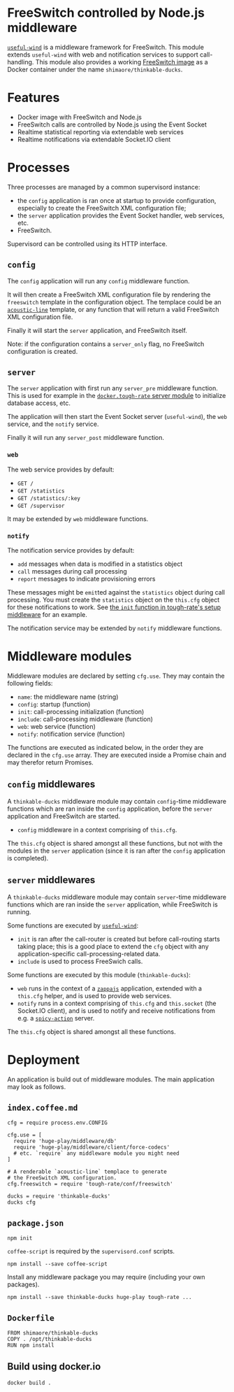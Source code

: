 FreeSwitch controlled by Node.js middleware
===========================================

[`useful-wind`](https://github.com/shimaore/useful-wind) is a middleware framework for FreeSwitch.
This module extends `useful-wind` with web and notification services to support call-handling.
This module also provides a working [FreeSwitch image](https://registry.hub.docker.com/u/shimaore/thinkable-ducks/) as a Docker container under the name `shimaore/thinkable-ducks`.

Features
========

* Docker image with FreeSwitch and Node.js
* FreeSwitch calls are controlled by Node.js using the Event Socket
* Realtime statistical reporting via extendable web services
* Realtime notifications via extendable Socket.IO client

Processes
=========

Three processes are managed by a common supervisord instance:

* the `config` application is ran once at startup to provide configuration, especially to create the FreeSwitch XML configuration file;
* the `server` application provides the Event Socket handler, web services, etc.
* FreeSwitch.

Supervisord can be controlled using its HTTP interface.

`config`
--------

The `config` application will run any `config` middleware function.

It will then create a FreeSwitch XML configuration file by rendering the `freeswitch` template in the configuration object. The templace could be an [`acoustic-line`](https://github.com/shimaore/acoustic-line) template, or any function that will return a valid FreeSwitch XML configuration file.

Finally it will start the `server` application, and FreeSwitch itself.

Note: if the configuration contains a `server_only` flag, no FreeSwitch configuration is created.

`server`
--------

The `server` application with first run any `server_pre` middleware function. This is used for example in the [`docker.tough-rate` server module](https://github.com/shimaore/docker.tough-rate/blob/master/middleware/server.coffee.md) to initialize database access, etc.

The application will then start the Event Socket server (`useful-wind`), the `web` service, and the `notify` service.

Finally it will run any `server_post` middleware function.

### `web`

The web service provides by default:

* `GET /`
* `GET /statistics`
* `GET /statistics/:key`
* `GET /supervisor`

It may be extended by `web` middleware functions.

### `notify`

The notification service provides by default:

* `add` messages when data is modified in a statistics object
* `call` messages during call processing
* `report` messages to indicate provisioning errors

These messages might be `emit`ted against the `statistics` object during call processing. You must create the `statistics` object on the `this.cfg` object for these notifications to work. See [the `init` function in tough-rate's setup middleware](https://github.com/shimaore/tough-rate/blob/master/middleware/setup.coffee.md#init) for an example.

The notification service may be extended by `notify` middleware functions.

Middleware modules
==================

Middleware modules are declared by setting `cfg.use`. They may contain the following fields:

* `name`: the middleware name (string)
* `config`: startup (function)
* `init`: call-processing initialization (function)
* `include`: call-processing middleware (function)
* `web`: web service (function)
* `notify`: notification service (function)

The functions are executed as indicated below, in the order they are declared in the `cfg.use` array.
They are executed inside a Promise chain and may therefor return Promises.

`config` middlewares
--------------------

A `thinkable-ducks` middleware module may contain `config`-time middleware functions which are ran inside the `config` application, before the `server` application and FreeSwitch are started.

* `config` middleware in a context comprising of `this.cfg`.

The `this.cfg` object is shared amongst all these functions, but not with the modules in the `server` application (since it is ran after the `config` application is completed).

`server` middlewares
--------------------

A `thinkable-ducks` middleware module may contain `server`-time middleware functions which are ran inside the `server` application, while FreeSwitch is running.

Some functions are executed by [`useful-wind`](https://github.com/shimaore/useful-wind):

* `init` is ran after the call-router is created but before call-routing starts taking place; this is a good place to extend the `cfg` object with any application-specific call-processing-related data.
* `include` is used to process FreeSwich calls.

Some functions are executed by this module (`thinkable-ducks`):

* `web` runs in the context of a [`zappajs`](https://github.com/zappajs/zappajs) application, extended with a `this.cfg` helper, and is used to provide web services.
* `notify` runs in a context comprising of `this.cfg` and `this.socket` (the Socket.IO client), and is used to notify and receive notifications from e.g. a [`spicy-action`](https://github.com/shimaore/spicy-action) server.

The `this.cfg` object is shared amongst all these functions.

Deployment
==========

An application is build out of middleware modules. The main application may look as follows.

`index.coffee.md`
-----------------

    cfg = require process.env.CONFIG

    cfg.use = [
      require 'huge-play/middleware/db'
      require 'huge-play/middleware/client/force-codecs'
      # etc. `require` any middleware module you might need
    ]

    # A renderable `acoustic-line` templace to generate
    # the FreeSwitch XML configuration.
    cfg.freeswitch = require 'tough-rate/conf/freeswitch'

    ducks = require 'thinkable-ducks'
    ducks cfg

`package.json`
--------------

    npm init

`coffee-script` is required by the `supervisord.conf` scripts.

    npm install --save coffee-script

Install any middleware package you may require (including your own packages).

    npm install --save thinkable-ducks huge-play tough-rate ...

`Dockerfile`
------------

    FROM shimaore/thinkable-ducks
    COPY . /opt/thinkable-ducks
    RUN npm install

Build using docker.io
---------------------

    docker build .
